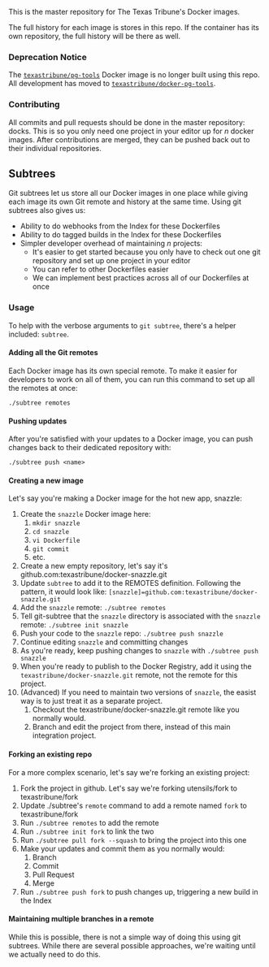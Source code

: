This is the master repository for The Texas Tribune's Docker images.

The full history for each image is stores in this repo. If the container has
its own repository, the full history will be there as well.

### Deprecation Notice

The [`texastribune/pg-tools`](https://hub.docker.com/r/texastribune/pg-tools/) Docker image is no longer built using this repo. All development has moved to [`texastribune/docker-pg-tools`](https://github.com/texastribune/docker-pg-tools).

### Contributing

All commits and pull requests should be done in the master repository: docks.
This is so you only need one project in your editor up for _n_ docker images.
After contributions are merged, they can be pushed back out to their individual
repositories.


Subtrees
--------

Git subtrees let us store all our Docker images in one place while giving each
image its own Git remote and history at the same time. Using git subtrees also
gives us:

* Ability to do webhooks from the Index for these Dockerfiles
* Ability to do tagged builds in the Index for these Dockerfiles
* Simpler developer overhead of maintaining *n* projects:
    * It's easier to get started because you only have to check out one git
      repository and set up one project in your editor
    * You can refer to other Dockerfiles easier
    * We can implement best practices across all of our Dockerfiles at once

### Usage

To help with the verbose arguments to `git subtree`, there's a helper included:
`subtree`.

#### Adding all the Git remotes

Each Docker image has its own special remote. To make it easier for developers
to work on all of them, you can run this command to set up all the remotes at
once:

    ./subtree remotes

#### Pushing updates

After you're satisfied with your updates to a Docker image, you can push
changes back to their dedicated repository with:

    ./subtree push <name>

#### Creating a new image

Let's say you're making a Docker image for the hot new app, snazzle:

1. Create the `snazzle` Docker image here:
    1. `mkdir snazzle`
    2. `cd snazzle`
    3. `vi Dockerfile`
    4. `git commit`
    5. etc.
5. Create a new empty repository, let's say it's github.com:texastribune/docker-snazzle.git
6. Update `subtree` to add it to the REMOTES definition. Following the pattern,
   it would look like: `[snazzle]=github.com:texastribune/docker-snazzle.git`
7. Add the `snazzle` remote: `./subtree remotes`
8. Tell git-subtree that the `snazzle` directory is associated with the
   `snazzle` remote: `./subtree init snazzle`
9. Push your code to the `snazzle` repo: `./subtree push snazzle`
10. Continue editing `snazzle` and committing changes
11. As you're ready, keep pushing changes to `snazzle` with `./subtree push snazzle`
12. When you're ready to publish to the Docker Registry, add it using the
    `texastribune/docker-snazzle.git` remote, not the remote for this project.
13. (Advanced) If you need to maintain two versions of `snazzle`, the easist
    way is to just treat it as a separate project.
    1. Checkout the texastribune/docker-snazzle.git remote like you normally
       would.
    2. Branch and edit the project from there, instead of this main integration
       project.

#### Forking an existing repo

For a more complex scenario, let's say we're forking an existing project:

1. Fork the project in github. Let's say we're forking utensils/fork to
   texastribune/fork
2. Update ./subtree's `remote` command to add a remote named `fork` to
   texastribune/fork
3. Run `./subtree remotes` to add the remote
4. Run `./subtree init fork` to link the two
5. Run `./subtree pull fork --squash` to bring the project into this one
6. Make your updates and commit them as you normally would:
    1. Branch
    2. Commit
    3. Pull Request
    4. Merge
7. Run `./subtree push fork` to push changes up, triggering a new build in the
   Index


#### Maintaining multiple branches in a remote

While this is possible, there is not a simple way of doing this using git
subtrees. While there are several possible approaches, we're waiting until we
actually need to do this.
